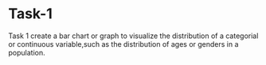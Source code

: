 # Task-1
Task 1 create a bar chart or graph to visualize the distribution of a categorial or continuous variable,such as the distribution of ages or genders in a population.
